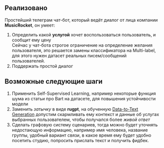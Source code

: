 ## Реализовано
Простейший телеграм чат-бот, который ведёт диалог от лица компании **MusicRocket**, он умеет:
1. Определить какой **услугой** хочет воспользоваться пользователь, и сообщит ему цену  
Сейчас у чат-бота строгое ограничение на определение желания пользователя, это решается замены классификатора на 
Multi-label, для этого нужен датасет реальных писем/сообщений пользователей.
2. Поддержать простой диалог

## Возможные следующие шаги
1. Применить Self-Supervised Learning, например некоторые функция шума из статьи про Bart на датасете, для 
повышения устойчивости модели
2. Заменить *затычку* в виде **rugpt**, на обученную [Data-to-Text Generation](https://paperswithcode.com/task/data-to-text-generation)
допустим скармливать ему контекст и данные об услугах выбранных пользователем, чтобы получался более *живой ответ*
3. Сделать графовую систему сценариев, тогда можно будет уточнять недостающую информацию, например имя человека, 
название группы, удобный вариант связи, в какое время ему будет удобно посетить студию, попросить прислать текст и
получить фидбек.
